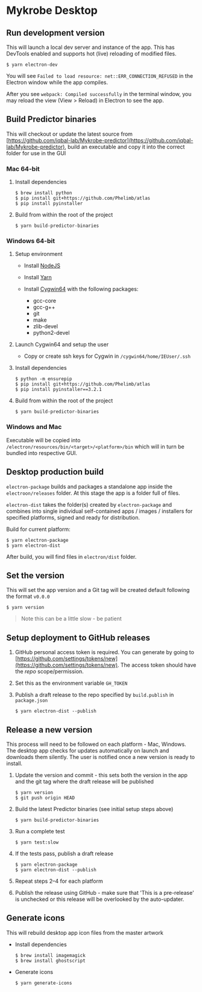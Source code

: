 # Mykrobe Desktop

## Run development version

This will launch a local dev server and instance of the app. This has DevTools enabled and supports hot (live) reloading of modified files.

```
$ yarn electron-dev
```

You will see `Failed to load resource: net::ERR_CONNECTION_REFUSED` in the Electron window while the app compiles.

After you see `webpack: Compiled successfully` in the terminal window, you may reload the view (View > Reload) in Electron to see the app.

## Build Predictor binaries

This will checkout or update the latest source from [https://github.com/iqbal-lab/Mykrobe-predictor](https://github.com/iqbal-lab/Mykrobe-predictor), build an executable and copy it into the correct folder for use in the GUI

### Mac 64-bit

1. Install dependencies

	```
	$ brew install python
	$ pip install git+https://github.com/Phelimb/atlas
	$ pip install pyinstaller
	```

2. Build from within the root of the project

	```
	$ yarn build-predictor-binaries
	```

### Windows 64-bit

1. Setup environment

	- Install [NodeJS](https://nodejs.org/dist/v8.9.1/node-v8.9.1-x64.msi)
	- Install [Yarn](https://yarnpkg.com/latest.msi)
	- Install [Cygwin64](https://www.cygwin.com/setup-x86_64.exe) with the following packages:

		- gcc-core
		- gcc-g++
		- git
		- make
		- zlib-devel
		- python2-devel

2. Launch Cygwin64 and setup the user
 		
	- Copy or create ssh keys for Cygwin in `/cygwin64/home/IEUser/.ssh`
	
3. Install dependencies
	
	```
	$ python -m ensurepip
	$ pip install git+https://github.com/Phelimb/atlas
	$ pip install pyinstaller==3.2.1
	```

4. Build from within the root of the project

	```
	$ yarn build-predictor-binaries
	```

### Windows and Mac
	
Executable will be copied into `/electron/resources/bin/<target>/<platform>/bin` which will in turn be bundled into respective GUI.

## Desktop production build


`electron-package` builds and packages a standalone app inside the `electroon/releases` folder. At this stage the app is a folder full of files.

`electron-dist` takes the folder(s) created by `electron-package` and combines into single individual self-contained apps / images / installers for specified platforms, signed and ready for distribution.

Build for current platform:

```
$ yarn electron-package
$ yarn electron-dist
```

After build, you will find files in `electron/dist` folder.

## Set the version

This will set the app version and a Git tag will be created default following the format `v0.0.0`

```
$ yarn version
```

> Note this can be a little slow - be patient

## Setup deployment to GitHub releases

1. GitHub personal access token is required. You can generate by going to [https://github.com/settings/tokens/new](https://github.com/settings/tokens/new). The access token should have the *repo* scope/permission.

2. Set this as the environment variable `GH_TOKEN`

3. Publish a draft release to the repo specified by `build.publish` in `package.json`

	```
	$ yarn electron-dist --publish
	```

## Release a new version

This process will need to be followed on each platform - Mac, Windows. The desktop app checks for updates automatically on launch and downloads them silently. The user is notified once a new version is ready to install.

1. Update the version and commit - this sets both the version in the app and the git tag where the draft release will be published

	```
	$ yarn version
	$ git push origin HEAD
	```

2. Build the latest Predictor binaries (see initial setup steps above)

	```
	$ yarn build-predictor-binaries
	```

3. Run a complete test

	```
	$ yarn test:slow
	```
	
4. If the tests pass, publish a draft release

	```
	$ yarn electron-package
	$ yarn electron-dist --publish
	```
	
5. Repeat steps 2–4 for each platform

6. Publish the release using GitHub - make sure that 'This is a pre-release' is unchecked or this release will be overlooked by the auto-updater.

## Generate icons

This will rebuild desktop app icon files from the master artwork

* Install dependencies

	```
	$ brew install imagemagick
	$ brew install ghostscript
	```
	
* Generate icons

	```
	$ yarn generate-icons
	```